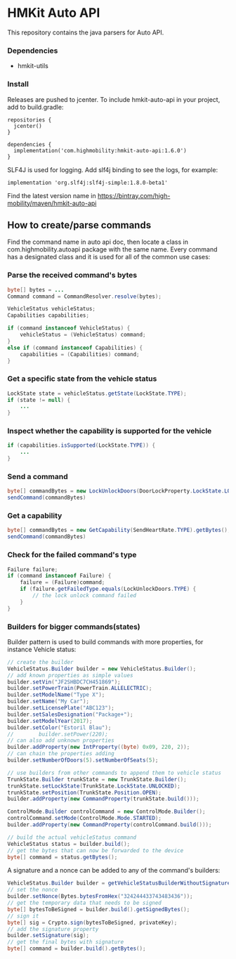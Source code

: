 # HMKit Auto API

This repository contains the java parsers for Auto API.

### Dependencies

* hmkit-utils


### Install

Releases are pushed to jcenter. To include hmkit-auto-api in your project, add to build.gradle:

```
repositories {
  jcenter()
}

dependencies {
  implementation('com.highmobility:hmkit-auto-api:1.6.0')
}
```

SLF4J is used for logging. Add slf4j binding to see the logs, for example:

```
implementation 'org.slf4j:slf4j-simple:1.8.0-beta1'
```

Find the latest version name in https://bintray.com/high-mobility/maven/hmkit-auto-api

## How to create/parse commands

Find the command name in auto api doc, then locate a class in com.highmobility.autoapi package with
the same name. Every command has a designated class and it is used for all of the common use cases:

### Parse the received command's bytes
```java
byte[] bytes = ...
Command command = CommandResolver.resolve(bytes);

VehicleStatus vehicleStatus;
Capabilities capabilities;

if (command instanceof VehicleStatus) {
    vehicleStatus = (VehicleStatus) command;
}
else if (command instanceof Capabilities) {
    capabilities = (Capabilities) command;
}
```

### Get a specific state from the vehicle status
```java
LockState state = vehicleStatus.getState(LockState.TYPE);
if (state != null) {
    ...
}
```

### Inspect whether the capability is supported for the vehicle
```java
if (capabilities.isSupported(LockState.TYPE)) {
    ...
}
```

### Send a command
```java
byte[] commandBytes = new LockUnlockDoors(DoorLockProperty.LockState.LOCKED).getBytes();
sendCommand(commandBytes)
```

### Get a capability
```java
byte[] commandBytes = new GetCapability(SendHeartRate.TYPE).getBytes();
sendCommand(commandBytes)
```

### Check for the failed command's type
```java
Failure failure;
if (command instanceof Failure) {
    failure = (Failure)command;
    if (failure.getFailedType.equals(LockUnlockDoors.TYPE) {
        // the lock unlock command failed
    }
}
```

### Builders for bigger commands(states)

Builder pattern is used to build commands with more properties, for instance Vehicle status:

```java
// create the builder
VehicleStatus.Builder builder = new VehicleStatus.Builder();
// add known properties as simple values 
builder.setVin("JF2SHBDC7CH451869");
builder.setPowerTrain(PowerTrain.ALLELECTRIC);
builder.setModelName("Type X");
builder.setName("My Car");
builder.setLicensePlate("ABC123");
builder.setSalesDesignation("Package+");
builder.setModelYear(2017);
builder.setColor("Estoril Blau");
//        builder.setPower(220);
// can also add unknown properties
builder.addProperty(new IntProperty((byte) 0x09, 220, 2));
// can chain the properties adding
builder.setNumberOfDoors(5).setNumberOfSeats(5);

// use builders from other commands to append them to vehicle status
TrunkState.Builder trunkState = new TrunkState.Builder();
trunkState.setLockState(TrunkState.LockState.UNLOCKED);
trunkState.setPosition(TrunkState.Position.OPEN);
builder.addProperty(new CommandProperty(trunkState.build()));

ControlMode.Builder controlCommand = new ControlMode.Builder();
controlCommand.setMode(ControlMode.Mode.STARTED);
builder.addProperty(new CommandProperty(controlCommand.build()));

// build the actual vehicleStatus command
VehicleStatus status = builder.build();
// get the bytes that can now be forwarded to the device
byte[] command = status.getBytes();
```

A signature and a nonce can be added to any of the command's builders:

```java
VehicleStatus.Builder builder = getVehicleStatusBuilderWithoutSignature();
// set the nonce
builder.setNonce(Bytes.bytesFromHex("324244433743483436"));
// get the temporary data that needs to be signed
byte[] bytesToBeSigned = builder.build().getSignedBytes();
// sign it
byte[] sig = Crypto.sign(bytesToBeSigned, privateKey);
// add the signature property
builder.setSignature(sig);
// get the final bytes with signature
byte[] command = builder.build().getBytes();
```